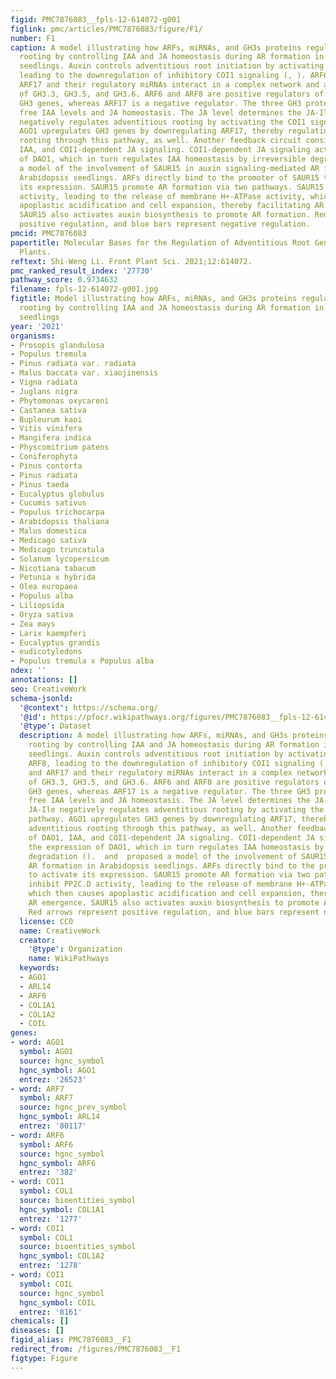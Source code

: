 ```yaml
---
figid: PMC7876083__fpls-12-614072-g001
figlink: pmc/articles/PMC7876083/figure/F1/
number: F1
caption: A model illustrating how ARFs, miRNAs, and GH3s proteins regulate adventitious
  rooting by controlling IAA and JA homeostasis during AR formation in Arabidopsis
  seedlings. Auxin controls adventitious root initiation by activating ARF6 and ARF8,
  leading to the downregulation of inhibitory COI1 signaling (, ). ARF6, ARF8, and
  ARF17 and their regulatory miRNAs interact in a complex network and act upstream
  of GH3.3, GH3.5, and GH3.6. ARF6 and ARF8 are positive regulators of these three
  GH3 genes, whereas ARF17 is a negative regulator. The three GH3 proteins control
  free IAA levels and JA homeostasis. The JA level determines the JA-Ile level. JA-Ile
  negatively regulates adventitious rooting by activating the COI1 signaling pathway.
  AGO1 upregulates GH3 genes by downregulating ARF17, thereby regulating adventitious
  rooting through this pathway, as well. Another feedback circuit consist of DAO1,
  IAA, and COI1-dependent JA signaling. COI1-dependent JA signaling actives the expression
  of DAO1, which in turn regulates IAA homeostasis by irreversible degradation ().  and  proposed
  a model of the involvement of SAUR15 in auxin signaling-mediated AR formation in
  Arabidopsis seedlings. ARFs directly bind to the promoter of SAUR15 to activate
  its expression. SAUR15 promote AR formation via two pathways. SAUR15 inhibit PP2C.D
  activity, leading to the release of membrane H+-ATPase activity, which then causes
  apoplastic acidification and cell expansion, thereby facilitating AR emergence.
  SAUR15 also activates auxin biosynthesis to promote AR formation. Red arrows represent
  positive regulation, and blue bars represent negative regulation.
pmcid: PMC7876083
papertitle: Molecular Bases for the Regulation of Adventitious Root Generation in
  Plants.
reftext: Shi-Weng Li. Front Plant Sci. 2021;12:614072.
pmc_ranked_result_index: '27730'
pathway_score: 0.9734632
filename: fpls-12-614072-g001.jpg
figtitle: Model illustrating how ARFs, miRNAs, and GH3s proteins regulate adventitious
  rooting by controlling IAA and JA homeostasis during AR formation in Arabidopsis
  seedlings
year: '2021'
organisms:
- Prosopis glandulosa
- Populus tremula
- Pinus radiata var. radiata
- Malus baccata var. xiaojinensis
- Vigna radiata
- Juglans nigra
- Phytomonas oxycareni
- Castanea sativa
- Bupleurum kaoi
- Vitis vinifera
- Mangifera indica
- Physcomitrium patens
- Coniferophyta
- Pinus contorta
- Pinus radiata
- Pinus taeda
- Eucalyptus globulus
- Cucumis sativus
- Populus trichocarpa
- Arabidopsis thaliana
- Malus domestica
- Medicago sativa
- Medicago truncatula
- Solanum lycopersicum
- Nicotiana tabacum
- Petunia x hybrida
- Olea europaea
- Populus alba
- Liliopsida
- Oryza sativa
- Zea mays
- Larix kaempferi
- Eucalyptus grandis
- eudicotyledons
- Populus tremula x Populus alba
ndex: ''
annotations: []
seo: CreativeWork
schema-jsonld:
  '@context': https://schema.org/
  '@id': https://pfocr.wikipathways.org/figures/PMC7876083__fpls-12-614072-g001.html
  '@type': Dataset
  description: A model illustrating how ARFs, miRNAs, and GH3s proteins regulate adventitious
    rooting by controlling IAA and JA homeostasis during AR formation in Arabidopsis
    seedlings. Auxin controls adventitious root initiation by activating ARF6 and
    ARF8, leading to the downregulation of inhibitory COI1 signaling (, ). ARF6, ARF8,
    and ARF17 and their regulatory miRNAs interact in a complex network and act upstream
    of GH3.3, GH3.5, and GH3.6. ARF6 and ARF8 are positive regulators of these three
    GH3 genes, whereas ARF17 is a negative regulator. The three GH3 proteins control
    free IAA levels and JA homeostasis. The JA level determines the JA-Ile level.
    JA-Ile negatively regulates adventitious rooting by activating the COI1 signaling
    pathway. AGO1 upregulates GH3 genes by downregulating ARF17, thereby regulating
    adventitious rooting through this pathway, as well. Another feedback circuit consist
    of DAO1, IAA, and COI1-dependent JA signaling. COI1-dependent JA signaling actives
    the expression of DAO1, which in turn regulates IAA homeostasis by irreversible
    degradation ().  and  proposed a model of the involvement of SAUR15 in auxin signaling-mediated
    AR formation in Arabidopsis seedlings. ARFs directly bind to the promoter of SAUR15
    to activate its expression. SAUR15 promote AR formation via two pathways. SAUR15
    inhibit PP2C.D activity, leading to the release of membrane H+-ATPase activity,
    which then causes apoplastic acidification and cell expansion, thereby facilitating
    AR emergence. SAUR15 also activates auxin biosynthesis to promote AR formation.
    Red arrows represent positive regulation, and blue bars represent negative regulation.
  license: CC0
  name: CreativeWork
  creator:
    '@type': Organization
    name: WikiPathways
  keywords:
  - AGO1
  - ARL14
  - ARF6
  - COL1A1
  - COL1A2
  - COIL
genes:
- word: AGO1
  symbol: AGO1
  source: hgnc_symbol
  hgnc_symbol: AGO1
  entrez: '26523'
- word: ARF7
  symbol: ARF7
  source: hgnc_prev_symbol
  hgnc_symbol: ARL14
  entrez: '80117'
- word: ARF6
  symbol: ARF6
  source: hgnc_symbol
  hgnc_symbol: ARF6
  entrez: '382'
- word: COI1
  symbol: COL1
  source: bioentities_symbol
  hgnc_symbol: COL1A1
  entrez: '1277'
- word: COI1
  symbol: COL1
  source: bioentities_symbol
  hgnc_symbol: COL1A2
  entrez: '1278'
- word: COI1
  symbol: COIL
  source: hgnc_symbol
  hgnc_symbol: COIL
  entrez: '8161'
chemicals: []
diseases: []
figid_alias: PMC7876083__F1
redirect_from: /figures/PMC7876083__F1
figtype: Figure
---
```

